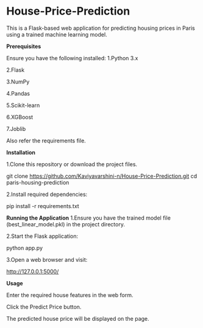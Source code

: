 # House-Price-Prediction

This is a Flask-based web application for predicting housing prices in Paris using a trained machine learning model.

**Prerequisites**

Ensure you have the following installed:
1.Python 3.x

2.Flask

3.NumPy

4.Pandas

5.Scikit-learn

6.XGBoost

7.Joblib

Also refer the requirements file.

**Installation**

1.Clone this repository or download the project files.

git clone https://github.com/Kaviyavarshini-n/House-Price-Prediction.git
cd paris-housing-prediction

2.Install required dependencies:

pip install -r requirements.txt

**Running the Application**
1.Ensure you have the trained model file (best_linear_model.pkl) in the project directory.

2.Start the Flask application:

python app.py

3.Open a web browser and visit:

http://127.0.0.1:5000/

**Usage**

Enter the required house features in the web form.

Click the Predict Price button.

The predicted house price will be displayed on the page.
